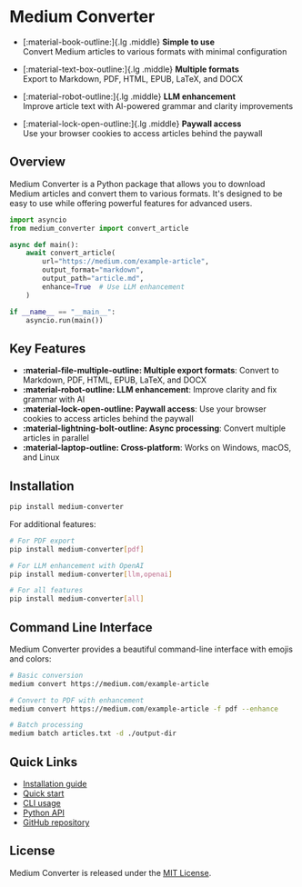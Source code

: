 # Medium Converter

<div class="grid cards" markdown>

- [:material-book-outline:]{.lg .middle} **Simple to use**  
  Convert Medium articles to various formats with minimal configuration

- [:material-text-box-outline:]{.lg .middle} **Multiple formats**  
  Export to Markdown, PDF, HTML, EPUB, LaTeX, and DOCX

- [:material-robot-outline:]{.lg .middle} **LLM enhancement**  
  Improve article text with AI-powered grammar and clarity improvements

- [:material-lock-open-outline:]{.lg .middle} **Paywall access**  
  Use your browser cookies to access articles behind the paywall 

</div>

## Overview

Medium Converter is a Python package that allows you to download Medium articles and convert them to various formats. It's designed to be easy to use while offering powerful features for advanced users.

```python
import asyncio
from medium_converter import convert_article

async def main():
    await convert_article(
        url="https://medium.com/example-article",
        output_format="markdown",
        output_path="article.md",
        enhance=True  # Use LLM enhancement
    )

if __name__ == "__main__":
    asyncio.run(main())
```

## Key Features

- **:material-file-multiple-outline: Multiple export formats**: Convert to Markdown, PDF, HTML, EPUB, LaTeX, and DOCX
- **:material-robot-outline: LLM enhancement**: Improve clarity and fix grammar with AI
- **:material-lock-open-outline: Paywall access**: Use your browser cookies to access articles behind the paywall
- **:material-lightning-bolt-outline: Async processing**: Convert multiple articles in parallel
- **:material-laptop-outline: Cross-platform**: Works on Windows, macOS, and Linux

## Installation

```bash
pip install medium-converter
```

For additional features:

```bash
# For PDF export
pip install medium-converter[pdf]

# For LLM enhancement with OpenAI
pip install medium-converter[llm,openai]

# For all features
pip install medium-converter[all]
```

## Command Line Interface

Medium Converter provides a beautiful command-line interface with emojis and colors:

```bash
# Basic conversion
medium convert https://medium.com/example-article

# Convert to PDF with enhancement
medium convert https://medium.com/example-article -f pdf --enhance

# Batch processing
medium batch articles.txt -d ./output-dir
```

## Quick Links

- [Installation guide](getting-started/installation.md)
- [Quick start](getting-started/quickstart.md)
- [CLI usage](user-guide/cli.md)
- [Python API](user-guide/python-api.md)
- [GitHub repository](https://github.com/MarcusElwin/medium-converter)

## License

Medium Converter is released under the [MIT License](https://github.com/MarcusElwin/medium-converter/blob/main/LICENSE).